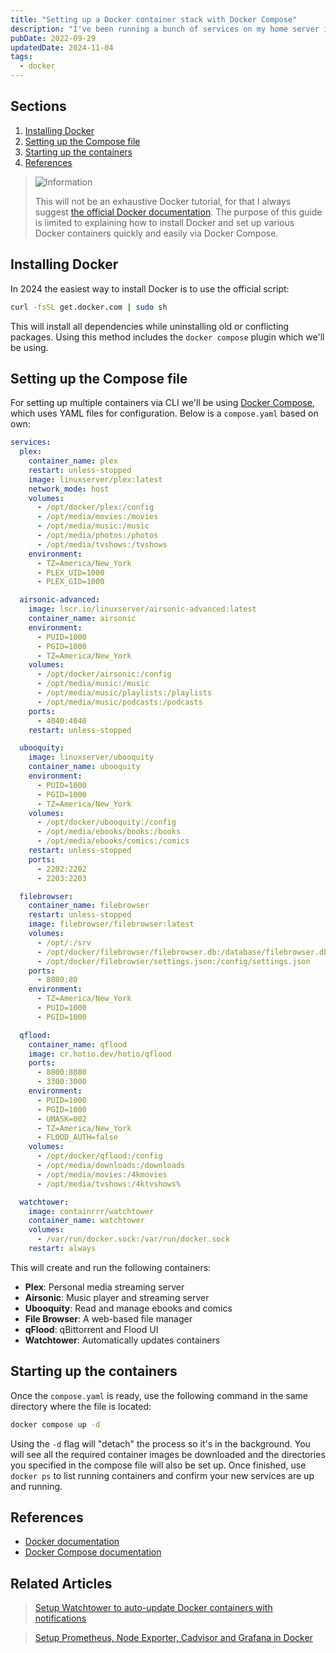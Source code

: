 ```yaml
---
title: "Setting up a Docker container stack with Docker Compose"
description: "I've been running a bunch of services on my home server in docker containers for a few years now. It's quick and easy to set up once you get used to it. Here's a quick and dirty guide to installing Docker and Docker Compose, and getting several containers up and running."
pubDate: 2022-09-29
updatedDate: 2024-11-04
tags:
  - docker
---
```


## Sections

1. [Installing Docker](#install)
2. [Setting up the Compose file](#compose)
3. [Starting up the containers](#start)
4. [References](#ref)

> <img src="/assets/info.svg" class="info" loading="lazy" decoding="async" alt="Information">
>
> This will not be an exhaustive Docker tutorial, for that I always suggest <a href="https://docs.docker.com" target="_blank" data-umami-event="container-stack-compose-docs-docker">the official Docker documentation</a>. The purpose of this guide is limited to explaining how to install Docker and set up various Docker containers quickly and easily via Docker Compose.

<div id='install'/>

## Installing Docker

In 2024 the easiest way to install Docker is to use the official script:

```bash
curl -fsSL get.docker.com | sudo sh
```

This will install all dependencies while uninstalling old or conflicting packages. Using this method includes the `docker compose` plugin which we'll be using.

<div id='compose'/>

## Setting up the Compose file

For setting up multiple containers via CLI we'll be using <a href="https://docs.docker.com/compose/" target="_blank" data-umami-event="container-stack-compose-docs-compose">Docker Compose</a>, which uses YAML files for configuration. Below is a `compose.yaml` based on own:

```yaml
services:
  plex:
    container_name: plex
    restart: unless-stopped
    image: linuxserver/plex:latest
    network_mode: host
    volumes:
      - /opt/docker/plex:/config
      - /opt/media/movies:/movies
      - /opt/media/music:/music
      - /opt/media/photos:/photos
      - /opt/media/tvshows:/tvshows
    environment:
      - TZ=America/New_York
      - PLEX_UID=1000
      - PLEX_GID=1000

  airsonic-advanced:
    image: lscr.io/linuxserver/airsonic-advanced:latest
    container_name: airsonic
    environment:
      - PUID=1000
      - PGID=1000
      - TZ=America/New_York
    volumes:
      - /opt/docker/airsonic:/config
      - /opt/media/music:/music
      - /opt/media/music/playlists:/playlists
      - /opt/media/music/podcasts:/podcasts
    ports:
      - 4040:4040
    restart: unless-stopped

  ubooquity:
    image: linuxserver/ubooquity
    container_name: ubooquity
    environment:
      - PUID=1000
      - PGID=1000
      - TZ=America/New_York
    volumes:
      - /opt/docker/ubooquity:/config
      - /opt/media/ebooks/books:/books
      - /opt/media/ebooks/comics:/comics
    restart: unless-stopped
    ports:
      - 2202:2202
      - 2203:2203

  filebrowser:
    container_name: filebrowser
    restart: unless-stopped
    image: filebrowser/filebrowser:latest
    volumes:
      - /opt/:/srv
      - /opt/docker/filebrowser/filebrowser.db:/database/filebrowser.db
      - /opt/docker/filebrowser/settings.json:/config/settings.json
    ports:
      - 8080:80
    environment:
      - TZ=America/New_York
      - PUID=1000
      - PGID=1000

  qflood:
    container_name: qflood
    image: cr.hotio.dev/hotio/qflood
    ports:
      - 8800:8080
      - 3300:3000
    environment:
      - PUID=1000
      - PGID=1000
      - UMASK=002
      - TZ=America/New_York
      - FLOOD_AUTH=false
    volumes:
      - /opt/docker/qflood:/config
      - /opt/media/downloads:/downloads
      - /opt/media/movies:/4kmovies
      - /opt/media/tvshows:/4ktvshows%

  watchtower:
    image: containrrr/watchtower
    container_name: watchtower
    volumes:
      - /var/run/docker.sock:/var/run/docker.sock
    restart: always
```

This will create and run the following containers:

- **Plex**: Personal media streaming server
- **Airsonic**: Music player and streaming server
- **Ubooquity**: Read and manage ebooks and comics
- **File Browser**: A web-based file manager
- **qFlood**: qBittorrent and Flood UI
- **Watchtower**: Automatically updates containers

<div id='start'/>

## Starting up the containers

Once the `compose.yaml` is ready, use the following command in the same directory where the file is located:

```bash
docker compose up -d
```

Using the `-d` flag will "detach" the process so it's in the background. You will see all the required container images be downloaded and the directories you specified in the compose file will also be set up. Once finished, use `docker ps` to list running containers and confirm your new services are up and running.

<div id='ref'/>

## References

- <a href="https://docs.docker.com" target="_blank" data-umami-event="container-stack-compose-docs-docker">Docker documentation</a>
- <a href="https://docs.docker.com/compose/" target="_blank" data-umami-event="container-stack-compose-docs-compose">Docker Compose documentation</a>

## Related Articles

> <a href="/blog/watchtower-notifications/" data-umami-event="container-stack-compose-watchtower-notifications">Setup Watchtower to auto-update Docker containers with notifications</a>

> <a href="/blog/setup-prometheus-cadvisor-grafana/" data-umami-event="containers-stack-compose-prom-nodeex-cadvsr-graf">Setup Prometheus, Node Exporter, Cadvisor and Grafana in Docker</a>